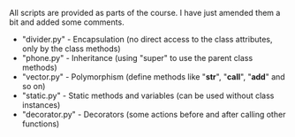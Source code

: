 All scripts are provided as parts of the course.
I have just amended them a bit and added some comments.

- "divider.py" - Encapsulation (no direct access to the class attributes, only by the class methods)
- "phone.py" - Inheritance (using "super" to use the parent class methods)
- "vector.py" - Polymorphism (define methods like "__str__", "__call__", "__add__" and so on)
- "static.py" - Static methods and variables (can be used without class instances)
- "decorator.py" - Decorators (some actions before and after calling other functions)
